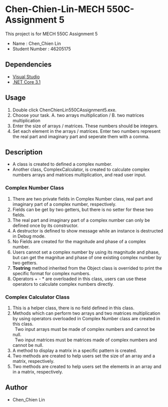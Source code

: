 # Chen-Chien-Lin-MECH 550C-Assignment 5

This project is for MECH 550C Assignment 5
* Name : Chen_Chien Lin
* Student Number : 46205175

## Dependencies
* [Visual Studio](https://visualstudio.microsoft.com/downloads)
* [.NET Core 3.1](https://docs.microsoft.com/en-us/dotnet/core/install/sdk?pivots=os-windows)

## Usage 
1. Double click ChenChienLin550CAssignment5.exe.
2. Choose your task. A. two arrays multiplication / B. two matrices multiplication 
3. Enter the size of arrays / matrices. These numbers should be integers.
4. Set each element in the arrays / matrices. Enter two numbers represent the real part and imaginary part and seperate them with a      comma.

## Description
* A class is created to defined a complex number.
* Another class, ComplexCalculator, is created to calculate complex numbers arrays and matrices multiplication, and read user input.

### Complex Number Class
1. There are two private fields in Complex Number class, real part and imaginary part of a complex number, respectively.
2. Fields can be get by two getters, but there is no setter for these two fields.
3. The real part and imaginary part of a complex number can only be defined once by its constructor.
4. A destructor is defined to show message while an instance is destructed in Debug mode.
5. No Fields are created for the magnitude and phase of a complex number.
6. Users cannot set a complex number by using its magnitude and phase,
   but can get the magnitue and phase of one existing complex number by two getters.
7. **Tostring** method inherited from the Object class is overrided to print the specific format for complex numbers.    
8. Operators + - * are overloaded in this class, users can use these operators to calculate complex numbers directly.
### Complex Calculator Class
1. This is a helper class, there is no field defined in this class.
2. Methods which can perform two arrays and two matrices multiplication by using operators overloaded in Complex Number class
   are created in this class.<br/>
&ensp;Two input arrays must be made of complex numbers and cannot be null.<br/>
&ensp;Two input matrices must be matrices made of complex numbers and cannot be null.
4. A method to display a matrix in a specific pattern is created.
5. Two methods are created to help users set the size of an array and a matrix, respectively.
6. Two methods are created to help users set the elements in an array and in a matrix, respectively.
## Author
* Chen_Chien Lin
